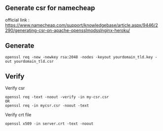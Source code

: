 ## Generate csr for namecheap

official link : https://www.namecheap.com/support/knowledgebase/article.aspx/9446/2290/generating-csr-on-apache-opensslmodsslnginx-heroku/

## Generate

```shell
openssl req -new -newkey rsa:2048 -nodes -keyout yourdomain_tld.key -out yourdomain_tld.csr
```

## Verify
Verify csr
```shell
openssl req -text -noout -verify -in my-csr.csr
OR
openssl req -in mycsr.csr -noout -text
```

Verify crt file
```shell
openssl x509 -in server.crt -text -noout
```
